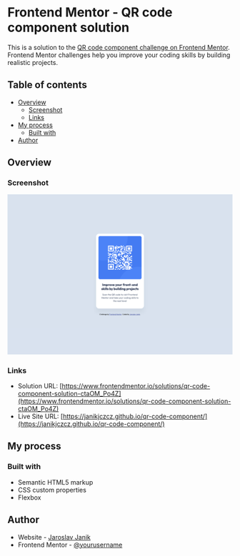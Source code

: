 # Frontend Mentor - QR code component solution

This is a solution to the [QR code component challenge on Frontend Mentor](https://www.frontendmentor.io/challenges/qr-code-component-iux_sIO_H). Frontend Mentor challenges help you improve your coding skills by building realistic projects. 

## Table of contents

- [Overview](#overview)
  - [Screenshot](#screenshot)
  - [Links](#links)
- [My process](#my-process)
  - [Built with](#built-with)
- [Author](#author)


## Overview

### Screenshot

![](./qr-code-component_screenshot.png)

### Links

- Solution URL: [https://www.frontendmentor.io/solutions/qr-code-component-solution-ctaOM_Po4Z](https://www.frontendmentor.io/solutions/qr-code-component-solution-ctaOM_Po4Z)
- Live Site URL: [https://janikjczcz.github.io/qr-code-component/](https://janikjczcz.github.io/qr-code-component/)

## My process

### Built with

- Semantic HTML5 markup
- CSS custom properties
- Flexbox

## Author

- Website - [Jaroslav Janik](https://www.jaroslavjanik.cz)
- Frontend Mentor - [@yourusername](https://www.frontendmentor.io/profile/yourusername)